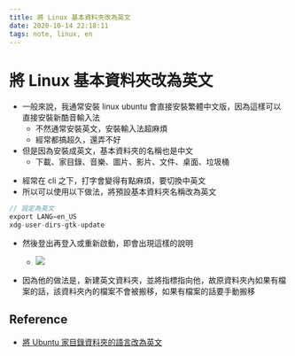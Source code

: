 ```yaml
---
title: 將 Linux 基本資料夾改為英文
date: 2020-10-14 22:18:11
tags: note, linux, en
---
```


# 將 Linux 基本資料夾改為英文
- 一般來說，我通常安裝 linux ubuntu 會直接安裝繁體中文版，因為這樣可以直接安裝新酷音輸入法
    - 不然通常安裝英文，安裝輸入法超麻煩
    - 經常都搞超久，還弄不好
- 但是因為安裝成英文，基本資料夾的名稱也是中文
    - 下載、家目錄、音樂、圖片、影片、文件、桌面、垃圾桶
<!--more-->
- 經常在 cli 之下，打字會變得有點麻煩，要切換中英文
- 所以可以使用以下做法，將預設基本資料夾名稱改為英文
```c
// 設定為英文
export LANG=en_US
xdg-user-dirs-gtk-update
```
- 然後登出再登入或重新啟動，即會出現這樣的說明
    - ![](https://i.imgur.com/Ciz39Qf.png)

- 因為他的做法是，新建英文資料夾，並將指標指向他，故原資料夾內如果有檔案的話，該資料夾內的檔案不會被搬移，如果有檔案的話要手動搬移

## Reference
- [將 Ubuntu 家目錄資料夾的語言改為英文](https://blog.jaycetyle.com/2018/06/ubuntu-home-folder-lang/)


